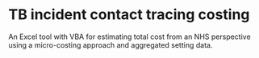 # TB incident contact tracing costing

An Excel tool with VBA for estimating total cost from an NHS perspective using a micro-costing approach and aggregated setting data.

